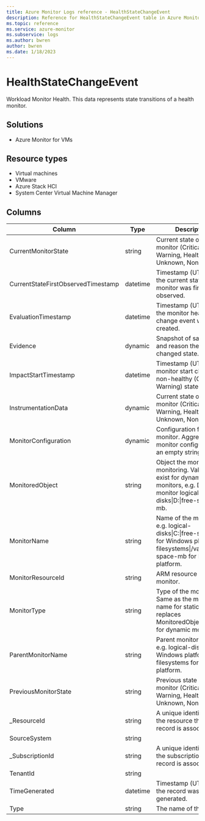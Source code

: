 ```yaml
---
title: Azure Monitor Logs reference - HealthStateChangeEvent
description: Reference for HealthStateChangeEvent table in Azure Monitor Logs.
ms.topic: reference
ms.service: azure-monitor
ms.subservice: logs
ms.author: bwren
author: bwren
ms.date: 1/18/2023
---
```


# HealthStateChangeEvent

 Workload Monitor Health. This data represents state transitions of a health monitor.

## Solutions

- Azure Monitor for VMs
## Resource types

- Virtual machines
- VMware
- Azure Stack HCI
- System Center Virtual Machine Manager




## Columns

| Column | Type | Description |
| --- | --- | --- |
| CurrentMonitorState | string | Current state of the monitor (Critical, Warning, Healthy, Unknown, None). |
| CurrentStateFirstObservedTimestamp | datetime | Timestamp (UTC) when the current state of the monitor was first observed. |
| EvaluationTimestamp | datetime | Timestamp (UTC) when the monitor health state change event was created. |
| Evidence | dynamic | Snapshot of samples and reason the monitor changed state. |
| ImpactStartTimestamp | datetime | Timestamp (UTC) the monitor start change to non-healthy (Critical, Warning) state. |
| InstrumentationData | dynamic | Current state of the monitor (Critical, Warning, Healthy, Unknown, None). |
| MonitorConfiguration | dynamic | Configuration for the monitor. Aggregate monitor configuration is an empty string. |
| MonitoredObject | string | Object the monitor is monitoring. Values only exist for dynamic monitors, e.g. D: for monitor logical-disks\|D:\|free-space-mb. |
| MonitorName | string | Name of the monitor, e.g. logical-disks\|C:\|free-space-mb for Windows platform, filesystems\|/var/lib\|free-space-mb for Linux platform. |
| MonitorResourceId | string | ARM resource id of the monitor. |
| MonitorType | string | Type of the monitor. Same as the monitor name for static monitors, replaces MonitoredObject with * for dynamic monitors. |
| ParentMonitorName | string | Parent monitor name, e.g. logical-disks\|C: for Windows platform, filesystems for Linux platform. |
| PreviousMonitorState | string | Previous state of the monitor (Critical, Warning, Healthy, Unknown, None). |
| _ResourceId | string | A unique identifier for the resource that the record is associated with |
| SourceSystem | string |  |
| _SubscriptionId | string | A unique identifier for the subscription that the record is associated with |
| TenantId | string |  |
| TimeGenerated | datetime | Timestamp (UTC) when the record was generated. |
| Type | string | The name of the table |
